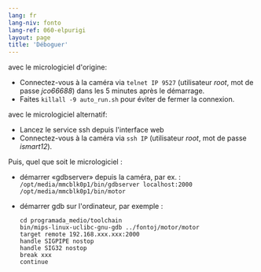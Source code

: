 ```yaml
---
lang: fr
lang-niv: fonto
lang-ref: 060-elpurigi
layout: page
title: 'Déboguer'
---
```


avec le micrologiciel d'origine:

* Connectez-vous à la caméra via `telnet IP 9527` (utilisateur _root_, mot de passe _jco66688_) dans les 5 minutes après le démarrage.
* Faites `killall -9 auto_run.sh` pour éviter de fermer la connexion.

avec le micrologiciel alternatif:

* Lancez le service ssh depuis l'interface web
* Connectez-vous à la caméra via `ssh IP` (utilisateur _root_, mot de passe _ismart12_).

Puis, quel que soit le micrologiciel :

* démarrer «gdbserver» depuis la caméra, par ex. :  
     `/opt/media/mmcblk0p1/bin/gdbserver localhost:2000 /opt/media/mmcblk0p1/bin/motor`
* démarrer gdb sur l'ordinateur, par exemple :

    ```
    cd programada_medio/toolchain
    bin/mips-linux-uclibc-gnu-gdb ../fontoj/motor/motor 
    target remote 192.168.xxx.xxx:2000
    handle SIGPIPE nostop
    handle SIG32 nostop
    break xxx
    continue 
    ```



